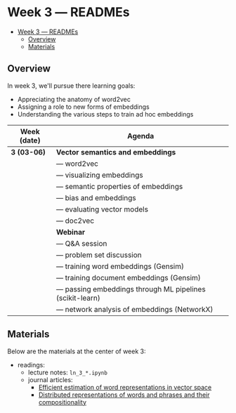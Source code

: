 # Week 3 ― READMEs

- [Week 3 ― READMEs](#week-3--readmes)
  - [Overview](#overview)
  - [Materials](#materials)

## Overview

In week 3, we'll pursue there learning goals:

- Appreciating the anatomy of word2vec
- Assigning a role to new forms of embeddings
- Understanding the various steps to train ad hoc embeddings 

| Week (date)   | Agenda                                                    |
| ------------- | --------------------------------------------------------- |
| **3 (03-06)** | **Vector semantics and embeddings**                       |
|               | ― word2vec                                                |
|               | ― visualizing embeddings                                  |
|               | ― semantic properties of embeddings                       |
|               | ― bias and embeddings                                     |
|               | ― evaluating vector models                                |
|               | ― doc2vec                                                 |
|               | **Webinar**                                               |
|               | ― Q&A session                                             |
|               | ― problem set discussion                                  |
|               | ― training word embeddings (Gensim)                       |
|               | ― training document embeddings (Gensim)                   |
|               | ― passing embeddings through ML pipelines (scikit-learn)  |
|               | ― network analysis of embeddings (NetworkX)               |

## Materials

Below are the materials at the center of week 3:

- readings: 
  - lecture notes: `ln_3_*.ipynb`
  - journal articles:
      - [Efficient estimation of word representations in vector space](https://arxiv.org/pdf/1301.3781.pdf%C3%AC%E2%80%94%20%C3%AC%E2%80%9E%C5%93)
      - [Distributed representations of words and phrases and their compositionality](http://www.cs.columbia.edu/~blei/seminar/2016_discrete_data/readings/MikolovSutskeverChenCorradoDean2013.pdf)